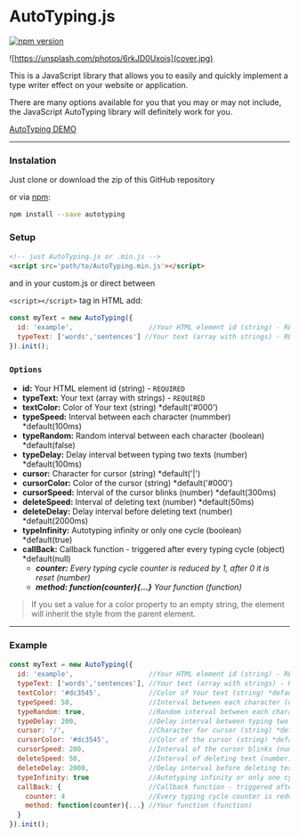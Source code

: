 # AutoTyping.js

[![npm version](https://badge.fury.io/js/autotyping.svg)](https://badge.fury.io/js/autotyping)

![https://unsplash.com/photos/6rkJD0Uxois](cover.jpg)

This is a JavaScript library that allows you to easily and quickly implement a type writer effect on your website or application.

There are many options available for you that you may or may not include, the JavaScript AutoTyping library will definitely work for you.

[AutoTyping DEMO](https://autotyping.smarty.rs)

----

### Instalation

Just clone or download the zip of this GitHub repository

or via [npm](https://www.npmjs.com/package/autotyping):

~~~bash
npm install --save autotyping
~~~

### Setup

~~~html
<!-- just AutoTyping.js or .min.js -->
<script src='path/to/AutoTyping.min.js'></script>
~~~

and in your custom.js or direct between

`<script></script>` tag in HTML add:

~~~javascript
const myText = new AutoTyping({
  id: 'example',                   //Your HTML element id (string) - REQUIRED
  typeText: ['words','sentences'] //Your text (array with strings) - REQUIRED
}).init();
~~~

### `Options`

- **id:** Your HTML element id (string) - `REQUIRED`
- **typeText:** Your text (array with strings) - `REQUIRED`
- **textColor:** Color of Your text (string) *default('#000')
- **typeSpeed:** Interval between each character (nummber) *default(100ms)
- **typeRandom:** Random interval between each character (boolean) *default(false)
- **typeDelay:** Delay interval between typing two texts (number) *default(100ms)
- **cursor:** Character for cursor (string) *default('|')
- **cursorColor:** Color of the cursor (string) *default('#000')
- **cursorSpeed:** Interval of the cursor blinks (number) *default(300ms)
- **deleteSpeed:** Interval of deleting text (number) *default(50ms)
- **deleteDelay:** Delay interval before deleting text (number) *default(2000ms)
- **typeInfinity:** Autotyping infinity or only one cycle (boolean) *default(true)
- **callBack:** Callback function - triggered after every typing cycle (object) *default(null)
  - **_counter:_** _Every typing cycle counter is reduced by 1, after 0 it is reset (number)_
  - **_method: function(counter){...}_** _Your function (function)_

> If you set a value for a color property to an empty string, the element will inherit the style from the parent element.

----

### Example
~~~javascript
const myText = new AutoTyping({
  id: 'example',                   //Your HTML element id (string) - REQUIRED
  typeText: ['words','sentences'], //Your text (array with strings) - REQUIRED
  textColor: '#dc3545',            //Color of Your text (string) *default('#000')
  typeSpeed: 50,                   //Interval between each character (nummber) *default(100ms)
  typeRandom: true,                //Random interval between each character (boolean) *default(false)
  typeDelay: 200,                  //Delay interval between typing two texts (number) *default(100ms)
  cursor: '/',                     //Character for cursor (string) *default('|')
  cursorColor: '#dc3545',          //Color of the cursor (string) *default('#000')
  cursorSpeed: 200,                //Interval of the cursor blinks (number) *default(300ms)
  deleteSpeed: 50,                 //Interval of deleting text (number) *default(50ms)
  deleteDelay: 2000,               //Delay interval before deleting text (number) *default(2000ms)
  typeInfinity: true               //Autotyping infinity or only one cycle (boolean) *default(true)
  callBack: {                      //Callback function - triggered after every typing cycle (object) *default(null)
    counter: 4                     //Every typing cycle counter is reduced by 1, after 0 it is reset (number)
    method: function(counter){...} //Your function (function)
  }
}).init();
~~~
